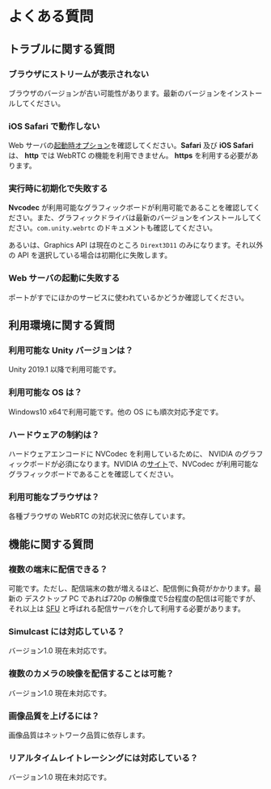 # よくある質問

## トラブルに関する質問

### ブラウザにストリームが表示されない

ブラウザのバージョンが古い可能性があります。最新のバージョンをインストールしてください。

### iOS Safari で動作しない

Web サーバの[起動時オプション](webserver.md)を確認してください。**Safari** 及び **iOS Safari** は、 **http** では WebRTC の機能を利用できません。 **https** を利用する必要があります。

### 実行時に初期化で失敗する

**Nvcodec** が利用可能なグラフィックボードが利用可能であることを確認してください。また、グラフィックドライバは最新のバージョンをインストールしてください。`com.unity.webrtc` のドキュメントも確認してください。

あるいは、Graphics API は現在のところ `Dirext3D11` のみになります。それ以外の API を選択している場合は初期化に失敗します。

### Web サーバの起動に失敗する

ポートがすでにほかのサービスに使われているかどうか確認してください。

## 利用環境に関する質問

### 利用可能な Unity バージョンは？

Unity 2019.1 以降で利用可能です。

### 利用可能な OS は？

Windows10 x64で利用可能です。他の OS にも順次対応予定です。

### ハードウェアの制約は？

ハードウェアエンコードに NVCodec を利用しているために、 NVIDIA のグラフィックボードが必須になります。NVIDIA の[サイト](https://developer.nvidia.com/video-encode-decode-gpu-support-matrix)で、NVCodec が利用可能なグラフィックボードであることを確認してください。

### 利用可能なブラウザは？

各種ブラウザの WebRTC の対応状況に依存しています。

## 機能に関する質問

### 複数の端末に配信できる？

可能です。ただし、配信端末の数が増えるほど、配信側に負荷がかかります。最新の デスクトップ PC であれば720p の解像度で5台程度の配信は可能ですが、それ以上は [SFU](https://webrtcglossary.com/sfu/) と呼ばれる配信サーバを介して利用する必要があります。

### Simulcast には対応している？

バージョン1.0 現在未対応です。

### 複数のカメラの映像を配信することは可能？

バージョン1.0 現在未対応です。

### 画像品質を上げるには？

画像品質はネットワーク品質に依存します。

### リアルタイムレイトレーシングには対応している？

バージョン1.0 現在未対応です。
